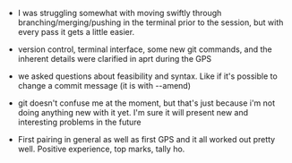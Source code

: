- I was struggling somewhat with moving swiftly through branching/merging/pushing in the terminal prior to the session, but with every pass it gets a little easier.


- version control, terminal interface, some new git commands, and the inherent details were clarified in aprt during the GPS

- we asked questions about feasibility and syntax. Like if it's possible to change a commit message (it is with --amend)

- git doesn't confuse me at the moment, but that's just because i'm not doing anything new with it yet. I'm sure it will present new and interesting problems in the future

- First pairing in general as well as first GPS and it all worked out pretty well. Positive experience, top marks, tally ho.